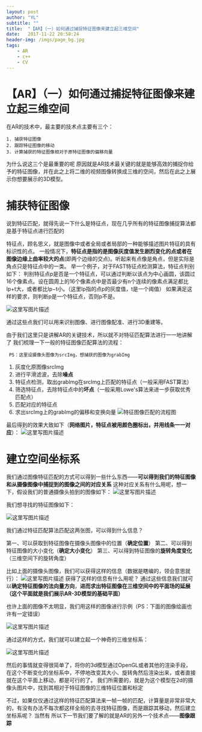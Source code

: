 ```yaml
---
layout: post
author: "YL"
subtitle: ""
title:  "【AR】（一）如何通过捕捉特征图像来建立起三维空间"
date:   2017-11-22 20:58:24
header-img: /imgs/page_bg.jpg
tags:
    - AR
    - c++
    - CV
---
```


# 【AR】（一）如何通过捕捉特征图像来建立起三维空间
在AR的技术中，最主要的技术点主要有三个：

 

    1. 捕获特征图像
    2. 跟踪特征图像的移动
    3. 计算捕获的特征图像相对于原特征图像的偏移向量

为什么说这三个是最重要的呢
原因就是AR技术最关键的就是能够高效的捕捉你给予的特征图像，并在此之上将二维的视频图像转换成三维的空间，然后在此之上展示你想要展示的3D模型。



捕获特征图像
======

说到特征匹配，就得先说一下什么是特征点，现在几乎所有的特征图像捕捉算法都是基于特征点进行匹配的

特征点，顾名思义，就是图像中或者全局或者局部的一种能够描述图片特征的具有标识性的点。
一般情况下，**特征点是指的是图像灰度值发生剧烈变化的点或者在图像边缘上曲率较大的点**(即两个边缘的交点)。听起来有点像是角点，但是实际是角点只是特征点中的一类。
举一个例子，对于FAST特征点检测算法，特征点判别如下：
判别特征点p是否是一个特征点，可以通过判断以该点为中心画圆，该圆过16个像素点。设在圆周上的16个像素点中是否最少有n个连续的像素点满足都比Ip+t大，或者都比Ip−t小。（这里Ip指的点p的灰度值，t是一个阈值）
如果满足这样的要求，则判断p是一个特征点，否则p不是。


![这里写图片描述](/imgs/post/ar/ar1.png)

通过这些点我们可以用来识别图像、进行图像配准、进行3D重建等。

由于我们这里只是讲解AR的关键技术，所以就不对特征匹配算法进行一一地讲解了
我们梳理一下一般的特征图像匹配算法的流程：

     PS：这里设摄像头图像为srcImg，想捕获的图像为grabImg

 1. 灰度化原图像srcImg
 2. 进行平滑滤波，去除**噪点**
 3. 特征点检测，取出grabImg在srcImg上匹配的特征点（一般采用FAST算法）
 4. 筛选特征点，去除特征点中的**坏点**（一般采用Lowe's算法来进一步获取优秀匹配点）
 5. 匹配对应的特征点
 6. 求出srcImg上的grabImg的偏移和变换向量
![ 特征图像匹配的流程图](/imgs/post/ar/ar2.png)

 最后得到的效果大致如下（**网络图片，特征点被用颜色圈标出，并用线条一一对应**）：
 ![这里写图片描述](/imgs/post/ar/ar3.png)

建立空间坐标系
=======

我们通过图像特征匹配的方式可以得到一些什么东西——**可以得到我们的特征图像和从摄像图像中捕捉到的图像之间的对应关系**
这种对应关系有什么用呢，想一下，假设我们的普通摄像头拍到的图像如下：
![这里写图片描述](/imgs/post/ar/ar4.png)

我们想寻找的特征图像如下：

![这里写图片描述](/imgs/post/ar/ar5.png)

我们通过特征匹配算法匹配这两张图，可以得到什么信息？

第一、可以获取到特征图像在摄像头图像中的位置（**确定位置**）
第二、可以得到特征图像的大小变化（**确定大小变化**）
第三、可以得到特征图像的**旋转角度变化**（三维空间下的旋转角度）

比如上面的摄像头图像，我们可以获得这样的信息（数据是瞎编的，领会意思就行）：
![这里写图片描述](/imgs/post/ar/ar6.png)
获得了这样的信息有什么用呢？
通过这些信息我们就可以**确定特征图像的法向量方向**，**进而求出特征图像在三维空间中的平面场的延展（这个平面就是我们展示AR-3D模型的基础平面）**

也许上面的图像不太明显，我们用这样的图像进行示例（PS：下面的图像绘画也许有一定错误）

![这里写图片描述](/imgs/post/ar/ar7.png)

通过这样的方式，我们就可以建立起一个神奇的三维坐标系：

![这里写图片描述](/imgs/post/ar/ar8.png)

然后的事情就变得很简单了，将你的3d模型通过OpenGL或者其他的渲染手段，在这个不断变化的坐标系中，不停地改变其大小、旋转角然后渲染出来，或者直接就在这个平面上移动，都是可行的了。
我们所需要的，就是为这个模型在2d的摄像头图片中，找到其相对于特征图像的三维特征位置和标定

不过，如果仅仅通过这样的特征匹配算法来一帧一帧的匹配，计算量是非常非常大的，有没有办法不每次都这样全局的去寻找特征图像，而是跟踪其移动，然后建立坐标系呢？
当然有
所以下一节我们要了解的就是AR的另外一个技术点——**图像跟踪**